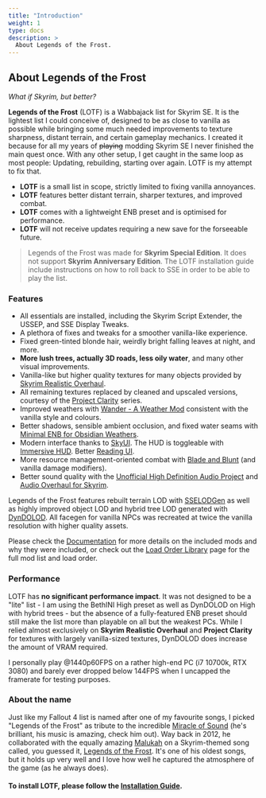 ```yaml
---
title: "Introduction"
weight: 1
type: docs
description: >
  About Legends of the Frost.
---
```


## About Legends of the Frost

*What if Skyrim, but better?*

**Legends of the Frost** (LOTF) is a Wabbajack list for Skyrim SE. It is the lightest list I could conceive of, designed to be as close to vanilla as possible while bringing some much needed improvements to texture sharpness, distant terrain, and certain gameplay mechanics. I created it because for all my years of ~~playing~~ modding Skyrim SE I never finished the main quest once. With any other setup, I get caught in the same loop as most people: Updating, rebuilding, starting over again. LOTF is my attempt to fix that.

- **LOTF** is a small list in scope, strictly limited to fixing vanilla annoyances.
- **LOTF** features better distant terrain, sharper textures, and improved combat.
- **LOTF** comes with a lightweight ENB preset and is optimised for performance.
- **LOTF** will not receive updates requiring a new save for the forseeable future.

> Legends of the Frost was made for **Skyrim Special Edition**. It does not support **Skyrim Anniversary Edition**. The LOTF installation guide include instructions on how to roll back to SSE in order to be able to play the list.

### Features

- All essentials are installed, including the Skyrim Script Extender, the USSEP, and SSE Display Tweaks.
- A plethora of fixes and tweaks for a smoother vanilla-like experience.
- Fixed green-tinted blonde hair, weirdly bright falling leaves at night, and more.
- **More lush trees, actually 3D roads, less oily water**, and many other visual improvements.
- Vanilla-like but higher quality textures for many objects provided by [Skyrim Realistic Overhaul](https://www.moddb.com/mods/skyrim-realistic-overhaul).
- All remaining textures replaced by cleaned and upscaled versions, courtesy of the [Project Clarity](https://www.nexusmods.com/skyrimspecialedition/users/34739755?tab=user+files) series.
- Improved weathers with [Wander - A Weather Mod](https://www.nexusmods.com/skyrimspecialedition/mods/24439) consistent with the vanilla style and colours.
- Better shadows, sensible ambient occlusion, and fixed water seams with [Minimal ENB for Obsidian Weathers](https://www.nexusmods.com/skyrimspecialedition/mods/37098).
- Modern interface thanks to [SkyUI](https://www.nexusmods.com/skyrimspecialedition/mods/12604). The HUD is toggleable with [Immersive HUD](https://www.nexusmods.com/skyrimspecialedition/mods/12440). Better [Reading UI](https://imgsli.com/NzAzOTc).
- More resource management-oriented combat with [Blade and Blunt](https://www.nexusmods.com/skyrimspecialedition/mods/34549) (and vanilla damage modifiers).
- Better sound quality with the [Unofficial High Definition Audio Project](https://www.nexusmods.com/skyrimspecialedition/mods/18115) and [Audio Overhaul for Skyrim](https://www.nexusmods.com/skyrimspecialedition/mods/12466).

Legends of the Frost features rebuilt terrain LOD with [SSELODGen](https://stepmodifications.org/forum/topic/13451-xlodgen-terrain-lod-beta-84-for-fnv-fo3-fo4-fo4vr-tes5-sse-tes5vr-enderal-enderalse/?ct=1629204990) as well as highly improved object LOD and hybrid tree LOD generated with [DynDOLOD](https://www.nexusmods.com/skyrimspecialedition/mods/32382). All facegen for vanilla NPCs was recreated at twice the vanilla resolution with higher quality assets.

Please check the [Documentation](/lotf/documentation/) for more details on the included mods and why they were included, or check out the [Load Order Library](https://loadorderlibrary.com/lists/legends-of-the-frost) page for the full mod list and load order.

### Performance

LOTF has **no significant performance impact**. It was not designed to be a "lite" list -  I am using the BethINI High preset as well as DynDOLOD on High with hybrid trees - but the absence of a fully-featured ENB preset should still make the list more than playable on all but the weakest PCs. While I relied almost exclusively on **Skyrim Realistic Overhaul** and **Project Clarity** for textures with largely vanilla-sized textures, DynDOLOD does increase the amount of VRAM required.

I personally play @1440p60FPS on a rather high-end PC (i7 10700k, RTX 3080) and barely ever dropped below 144FPS when I uncapped the framerate for testing purposes.

### About the name

Just like my Fallout 4 list is named after one of my favourite songs, I picked "Legends of the Frost" as tribute to the incredible [Miracle of Sound](https://www.youtube.com/channel/UCSfoxYTlCPFfglckBLrjpsA) (he's brilliant, his music is amazing, check him out). Way back in 2012, he collaborated with the equally amazing [Malukah](https://www.youtube.com/user/malufenix) on a Skyrim-themed song called, you guessed it, [Legends of the Frost](https://www.youtube.com/watch?v=0FLQ4rACE-0). It's one of his oldest songs, but it holds up very well and I love how well he captured the atmosphere of the game (as he always does).

#### To install LOTF, please follow the [Installation Guide](/lotf/instructions/).